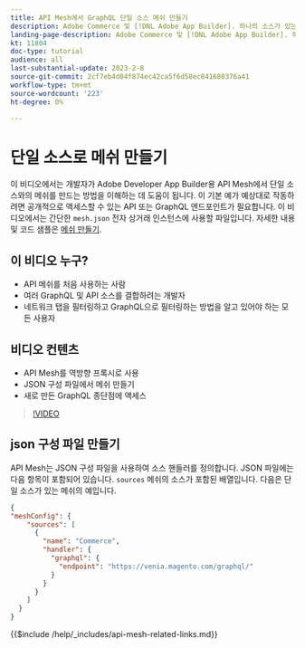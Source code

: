 ```yaml
---
title: API Mesh에서 GraphQL 단일 소스 메쉬 만들기
description: Adobe Commerce 및 [!DNL Adobe App Builder]. 하나의 소스가 있는 메쉬 생성에 대해 알아봅니다.
landing-page-description: Adobe Commerce 및 [!DNL Adobe App Builder]. 하나의 소스가 있는 메쉬 생성에 대해 알아봅니다.
kt: 11804
doc-type: tutorial
audience: all
last-substantial-update: 2023-2-8
source-git-commit: 2cf7eb4d04f874ec42ca5f6d58ec841680376a41
workflow-type: tm+mt
source-wordcount: '223'
ht-degree: 0%

---
```


# 단일 소스로 메쉬 만들기

이 비디오에서는 개발자가 Adobe Developer App Builder용 API Mesh에서 단일 소스와의 메쉬를 만드는 방법을 이해하는 데 도움이 됩니다. 이 기본 예가 예상대로 작동하려면 공개적으로 액세스할 수 있는 API 또는 GraphQL 엔드포인트가 필요합니다. 이 비디오에서는 간단한 `mesh.json` 전자 상거래 인스턴스에 사용할 파일입니다. 자세한 내용 및 코드 샘플은 [메쉬 만들기](https://developer.adobe.com/graphql-mesh-gateway/gateway/create-mesh/#create-a-mesh-1).

## 이 비디오 누구?

* API 메쉬를 처음 사용하는 사람
* 여러 GraphQL 및 API 소스를 결합하려는 개발자
* 네트워크 탭을 필터링하고 GraphQL으로 필터링하는 방법을 알고 있어야 하는 모든 사용자

## 비디오 컨텐츠

* API Mesh를 역방향 프록시로 사용
* JSON 구성 파일에서 메쉬 만들기
* 새로 만든 GraphQL 종단점에 액세스

>[!VIDEO](https://video.tv.adobe.com/v/3414124)

## json 구성 파일 만들기

API Mesh는 JSON 구성 파일을 사용하여 소스 핸들러를 정의합니다. JSON 파일에는 다음 항목이 포함되어 있습니다. `sources` 메쉬의 소스가 포함된 배열입니다. 다음은 단일 소스가 있는 메쉬의 예입니다.

```json
{
"meshConfig": {
    "sources": [
      {
        "name": "Commerce",
        "handler": {
          "graphql": {
            "endpoint": "https://venia.magento.com/graphql/"
          }
        }
      }
    ]
  }
}
```

{{$include /help/_includes/api-mesh-related-links.md}}
